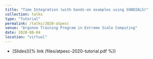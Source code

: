 ```yaml
---
title: "Time Integration (with hands-on examples using SUNDIALS)"
collection: talks
type: "Tutorial"
permalink: /talks/2020-atpesc
venue: "Argonne Training Program in Extreme Scale Computing"
date: 2020-08-04
location: "virtual"
---
```


* [Slides]({% link /files/atpesc-2020-tutorial.pdf %})
